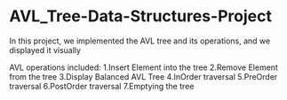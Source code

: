 # AVL_Tree-Data-Structures-Project
In this project, we implemented the AVL tree and its operations, and we displayed it visually

AVL operations included: 
1.Insert Element into the tree
2.Remove Element from the tree
3.Display Balanced AVL Tree
4.InOrder traversal
5.PreOrder traversal
6.PostOrder traversal
7.Emptying the tree



